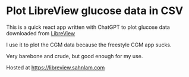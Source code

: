 # Plot LibreView glucose data in CSV

This is a quick react app written with ChatGPT to plot glucose data downloaded
from [LibreView](https://www.libreview.com/)

I use it to plot the CGM data because the freestyle CGM app sucks.

Very barebone and crude, but good enough for my use.

Hosted at https://libreview.sahnlam.com

